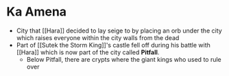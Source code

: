 # Ka Amena

* City that [[Hara]] decided to lay seige to by placing an orb under the city which raises everyone within the city walls from the dead 
* Part of [[Sutek the Storm King]]'s castle fell off during his battle with [[Hara]] which is now part of the city called **Pitfall**.
  * Below Pitfall, there are crypts where the giant kings who used to rule over 